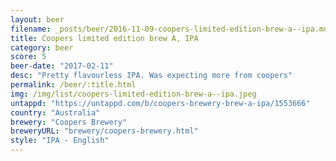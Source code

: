 ```yaml
---
layout: beer
filename: _posts/beer/2016-11-09-coopers-limited-edition-brew-a--ipa.md
title: Coopers limited edition brew A, IPA
category: beer
score: 5
beer-date: "2017-02-11"
desc: "Pretty flavourless IPA. Was expecting more from coopers"
permalink: /beer/:title.html
img: /img/list/coopers-limited-edition-brew-a--ipa.jpeg
untappd: "https://untappd.com/b/coopers-brewery-brew-a-ipa/1553666"
country: "Australia"
brewery: "Coopers Brewery"
breweryURL: "brewery/coopers-brewery.html"
style: "IPA - English"
---
```

